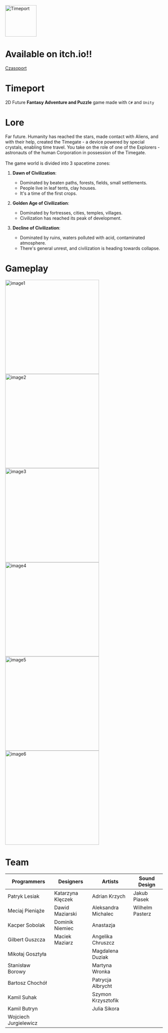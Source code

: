 
<img src="https://github.com/AGH-Code-Industry.png" alt="Timeport" width="100" style="margin-right: 10px;" />

# Available on itch.io!!
[Czasoport](https://bulba1265.itch.io/czasoport)

# Timeport
2D Future **Fantasy Adventure and Puzzle** game made with `C#` and `Unity`

# Lore
Far future. Humanity has reached the stars, made contact with Aliens, and with their help, created the Timegate - a device powered by special crystals, enabling time travel.
You take on the role of one of the Explorers - astronauts of the human Corporation in possession of the Timegate.<br><br>
The game world is divided into 3 spacetime zones:

1. **Dawn of Civilization**:
   - Dominated by beaten paths, forests, fields, small settlements.
   - People live in leaf tents, clay houses.
   - It's a time of the first crops.

2. **Golden Age of Civilization**:
   - Dominated by fortresses, cities, temples, villages.
   - Civilization has reached its peak of development.

3. **Decline of Civilization**:
   - Dominated by ruins, waters polluted with acid, contaminated atmosphere.
   - There's general unrest, and civilization is heading towards collapse.

# Gameplay

<div style="display: flex; flex-wrap: wrap;">
    <img src="https://github.com/AGH-Code-Industry/czasoport/assets/115586050/2fcdfea6-43e2-4753-91af-a4bd0166d0d5" alt="image1" width="300" style="margin-right: 10px;">
    <img src="https://github.com/AGH-Code-Industry/czasoport/assets/115586050/d0f82943-a288-4ef8-a1c8-dfaaa8c71ef4" alt="image2" width="300" style="margin-right: 10px;">
    <img src="https://github.com/AGH-Code-Industry/czasoport/assets/115586050/14414741-85fb-4b4e-a923-b4c8d7dce72f" alt="image3" width="300" style="margin-right: 10px;">
</div>

<div style="display: flex; flex-wrap: wrap;">
    <img src="https://github.com/AGH-Code-Industry/czasoport/assets/115586050/0b207c62-bd9a-455f-8492-65d24d19d088" alt="image4" width="300" style="margin-right: 10px;">
    <img src="https://github.com/AGH-Code-Industry/czasoport/assets/115586050/15726f17-a5be-404c-aa05-7eecee011922" alt="image5" width="300" style="margin-right: 10px;">
    <img src="https://github.com/AGH-Code-Industry/czasoport/assets/115586050/375dcb2e-bba6-485f-91fc-a762bdaca0dc" alt="image6" width="300">
</div>

# Team

| **Programmers**   | **Designers**   | **Artists**        | **Sound Design**    |
| ----------------- | --------------- | ------------------ | ------------------- |
| Patryk Lesiak     | Katarzyna Klęczek| Adrian Krzych      | Jakub Piasek        |
| Meciaj Pieniąże   | Dawid Maziarski | Aleksandra Michalec| Wilhelm Pasterz     |
| Kacper Sobolak    | Dominik Niemiec | Anastazja          |                     |
| Gilbert Guszcza   | Maciek Maziarz  | Angelika Chruszcz  |                     |
| Mikołaj Gosztyła  |                 | Magdalena Duziak   |                     |
| Stanisław Borowy  |                 | Martyna Wronka     |                     |
| Bartosz Chochół   |                 | Patrycja Albrycht  |                     |
| Kamil Suhak       |                 | Szymon Krzysztofik |                     |
| Kamil Butryn      |                 | Julia Sikora       |                     |
| Wojciech Jurgielewicz|             |                    |                     |


